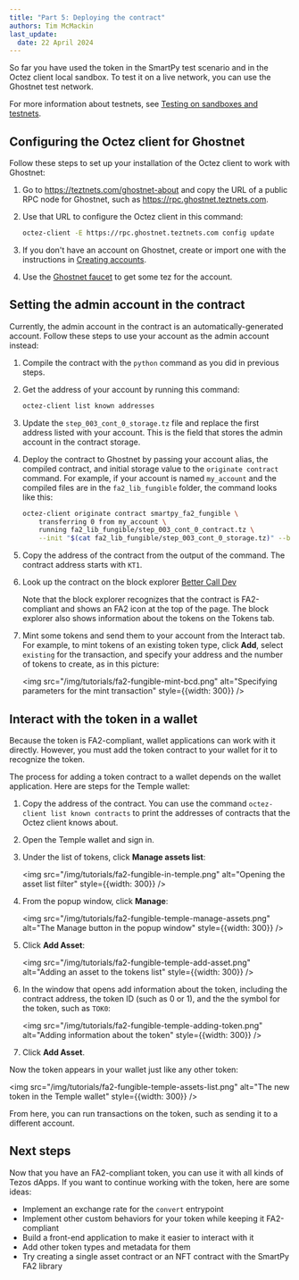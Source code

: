 ```yaml
---
title: "Part 5: Deploying the contract"
authors: Tim McMackin
last_update:
  date: 22 April 2024
---
```


So far you have used the token in the SmartPy test scenario and in the Octez client local sandbox.
To test it on a live network, you can use the Ghostnet test network.

For more information about testnets, see [Testing on sandboxes and testnets](/developing/testnets).

## Configuring the Octez client for Ghostnet

Follow these steps to set up your installation of the Octez client to work with Ghostnet:

1. Go to https://teztnets.com/ghostnet-about and copy the URL of a public RPC node for Ghostnet, such as https://rpc.ghostnet.teztnets.com.

1. Use that URL to configure the Octez client in this command:

   ```bash
   octez-client -E https://rpc.ghostnet.teztnets.com config update
   ```

1. If you don't have an account on Ghostnet, create or import one with the instructions in [Creating accounts](/developing/octez-client/accounts).

1. Use the [Ghostnet faucet](https://faucet.ghostnet.teztnets.com/) to get some tez for the account.

## Setting the admin account in the contract

Currently, the admin account in the contract is an automatically-generated account.
Follow these steps to use your account as the admin account instead:

1. Compile the contract with the `python` command as you did in previous steps.

1. Get the address of your account by running this command:

   ```bash
   octez-client list known addresses
   ```

1. Update the `step_003_cont_0_storage.tz` file and replace the first address listed with your account.
This is the field that stores the admin account in the contract storage.

1. Deploy the contract to Ghostnet by passing your account alias, the compiled contract, and initial storage value to the `originate contract` command.
For example, if your account is named `my_account` and the compiled files are in the `fa2_lib_fungible` folder, the command looks like this:

   ```bash
   octez-client originate contract smartpy_fa2_fungible \
       transferring 0 from my_account \
       running fa2_lib_fungible/step_003_cont_0_contract.tz \
       --init "$(cat fa2_lib_fungible/step_003_cont_0_storage.tz)" --burn-cap 3 --force
   ```

1. Copy the address of the contract from the output of the command.
The contract address starts with `KT1`.

1. Look up the contract on the block explorer [Better Call Dev](https://better-call.dev/)

   Note that the block explorer recognizes that the contract is FA2-compliant and shows an FA2 icon at the top of the page.
   The block explorer also shows information about the tokens on the Tokens tab.

1. Mint some tokens and send them to your account from the Interact tab.
For example, to mint tokens of an existing token type, click **Add**, select `existing` for the transaction, and specify your address and the number of tokens to create, as in this picture:

   <img src="/img/tutorials/fa2-fungible-mint-bcd.png" alt="Specifying parameters for the mint transaction" style={{width: 300}} />

## Interact with the token in a wallet

Because the token is FA2-compliant, wallet applications can work with it directly.
However, you must add the token contract to your wallet for it to recognize the token.

The process for adding a token contract to a wallet depends on the wallet application.
Here are steps for the Temple wallet:

1. Copy the address of the contract.
You can use the command `octez-client list known contracts` to print the addresses of contracts that the Octez client knows about.

1. Open the Temple wallet and sign in.

1. Under the list of tokens, click **Manage assets list**:

   <img src="/img/tutorials/fa2-fungible-in-temple.png" alt="Opening the asset list filter" style={{width: 300}} />

1. From the popup window, click **Manage**:

   <img src="/img/tutorials/fa2-fungible-temple-manage-assets.png" alt="The Manage button in the popup window" style={{width: 300}} />

1. Click **Add Asset**:

   <img src="/img/tutorials/fa2-fungible-temple-add-asset.png" alt="Adding an asset to the tokens list" style={{width: 300}} />

1. In the window that opens add information about the token, including the contract address, the token ID (such as 0 or 1), and the the symbol for the token, such as `TOK0`:

   <img src="/img/tutorials/fa2-fungible-temple-adding-token.png" alt="Adding information about the token" style={{width: 300}} />

1. Click **Add Asset**.

Now the token appears in your wallet just like any other token:

<img src="/img/tutorials/fa2-fungible-temple-assets-list.png" alt="The new token in the Temple wallet" style={{width: 300}} />

From here, you can run transactions on the token, such as sending it to a different account.

## Next steps

Now that you have an FA2-compliant token, you can use it with all kinds of Tezos dApps.
If you want to continue working with the token, here are some ideas:

- Implement an exchange rate for the `convert` entrypoint
- Implement other custom behaviors for your token while keeping it FA2-compliant
- Build a front-end application to make it easier to interact with it
- Add other token types and metadata for them
- Try creating a single asset contract or an NFT contract with the SmartPy FA2 library
